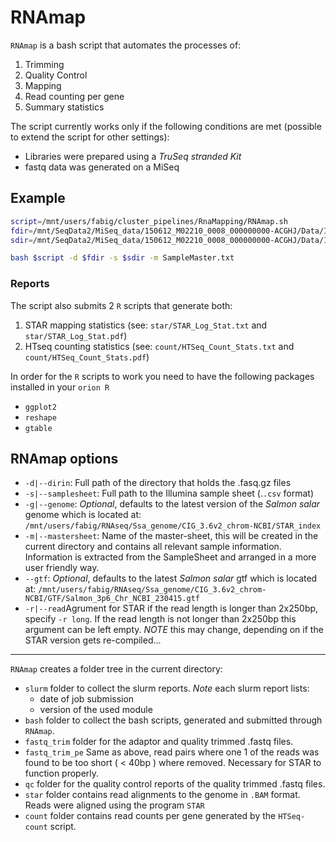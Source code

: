 # RNAmap

`RNAmap` is a bash script that automates the processes of:
1. Trimming
2. Quality Control
3. Mapping
4. Read counting per gene
5. Summary statistics 

The script currently works only if the following conditions are met
(possible to extend the script for other settings):
- Libraries were prepared using a *TruSeq stranded Kit*
- fastq data was generated on a MiSeq

## Example


```bash
script=/mnt/users/fabig/cluster_pipelines/RnaMapping/RNAmap.sh
fdir=/mnt/SeqData2/MiSeq_data/150612_M02210_0008_000000000-ACGHJ/Data/Intensities/BaseCalls
sdir=/mnt/SeqData2/MiSeq_data/150612_M02210_0008_000000000-ACGHJ/Data/Intensities/BaseCalls/SampleSheet.csv

bash $script -d $fdir -s $sdir -m SampleMaster.txt
```

### Reports

The script also submits 2 `R` scripts that generate both:

1. STAR mapping statistics (see: `star/STAR_Log_Stat.txt` and `star/STAR_Log_Stat.pdf`)
2. HTseq counting statistics (see: `count/HTSeq_Count_Stats.txt` and `count/HTSeq_Count_Stats.pdf`)

In order for the `R` scripts to work you need to have the following
packages installed in your `orion R`

- `ggplot2`
- `reshape`
- `gtable`

## RNAmap options

- `-d|--dirin`: Full path of the directory that holds the .fasq.gz files
- `-s|--samplesheet`:  Full path to the Illumina sample sheet (.`.csv` format)
- `-g|--genome`: *Optional*, defaults to the latest version of the _Salmon salar_ genome which is
located at: `/mnt/users/fabig/RNAseq/Ssa_genome/CIG_3.6v2_chrom-NCBI/STAR_index`
- `-m|--mastersheet`: Name of the master-sheet, this will be created in the current
directory and contains all relevant sample information. Information is extracted from
the SampleSheet and arranged in a more user friendly way.
- `--gtf`: *Optional*, defaults to the latest _Salmon salar_ gtf which
is located at:
`/mnt/users/fabig/RNAseq/Ssa_genome/CIG_3.6v2_chrom-NCBI/GTF/Salmon_3p6_Chr_NCBI_230415.gtf`
- `-r|--read`Agrument for STAR if the read length is longer than
  2x250bp, specify `-r long`. If the read length is not longer than
  2x250bp this argument can be left empty. *NOTE* this may change,
  depending on if the STAR version gets re-compiled...

---

`RNAmap` creates a folder tree in the current directory:

- `slurm` folder to collect the slurm reports. *Note* each slurm report lists:
   - date of job submission
   - version of the used module 
- `bash` folder to collect the bash scripts, generated and submitted through `RNAmap`.
- `fastq_trim` folder for the adaptor and quality trimmed .fastq files.
- `fastq_trim_pe` Same as above, read pairs where one 1 of the reads
  was found to be too short ( < 40bp ) where removed. Necessary for
  STAR to function properly. 
- `qc` folder for the quality control reports of the quality trimmed .fastq files.
- `star` folder contains read alignments to the genome in `.BAM` format. Reads were aligned using the program `STAR`
- `count` folder contains read counts per gene generated by the `HTSeq-count` script. 
